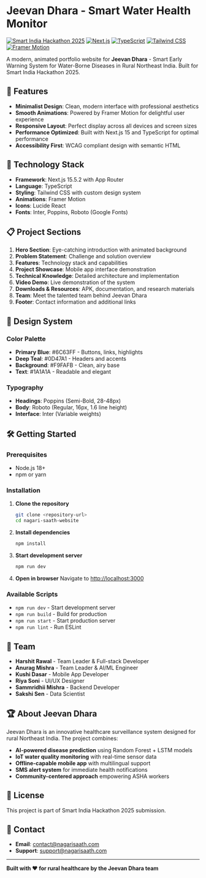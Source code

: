 # Jeevan Dhara - Smart Water Health Monitor

[![Smart India Hackathon 2025](https://img.shields.io/badge/SIH-2025-blue)](https://sih.gov.in/)
[![Next.js](https://img.shields.io/badge/Next.js-15.5.2-black)](https://nextjs.org/)
[![TypeScript](https://img.shields.io/badge/TypeScript-5.0-blue)](https://www.typescriptlang.org/)
[![Tailwind CSS](https://img.shields.io/badge/Tailwind-3.0-38bdf8)](https://tailwindcss.com/)
[![Framer Motion](https://img.shields.io/badge/Framer_Motion-11.0-purple)](https://www.framer.com/motion/)

A modern, animated portfolio website for **Jeevan Dhara** - Smart Early Warning System for Water-Borne Diseases in Rural Northeast India. Built for Smart India Hackathon 2025.

## 🌟 Features

- **Minimalist Design**: Clean, modern interface with professional aesthetics
- **Smooth Animations**: Powered by Framer Motion for delightful user experience
- **Responsive Layout**: Perfect display across all devices and screen sizes
- **Performance Optimized**: Built with Next.js 15 and TypeScript for optimal performance
- **Accessibility First**: WCAG compliant design with semantic HTML

## 🚀 Technology Stack

- **Framework**: Next.js 15.5.2 with App Router
- **Language**: TypeScript
- **Styling**: Tailwind CSS with custom design system
- **Animations**: Framer Motion
- **Icons**: Lucide React
- **Fonts**: Inter, Poppins, Roboto (Google Fonts)

## 📋 Project Sections

1. **Hero Section**: Eye-catching introduction with animated background
2. **Problem Statement**: Challenge and solution overview
3. **Features**: Technology stack and capabilities
4. **Project Showcase**: Mobile app interface demonstration
5. **Technical Knowledge**: Detailed architecture and implementation
6. **Video Demo**: Live demonstration of the system
7. **Downloads & Resources**: APK, documentation, and research materials
8. **Team**: Meet the talented team behind Jeevan Dhara
9. **Footer**: Contact information and additional links

## 🎨 Design System

### Color Palette
- **Primary Blue**: #6C63FF - Buttons, links, highlights
- **Deep Teal**: #0D47A1 - Headers and accents
- **Background**: #F9FAFB - Clean, airy base
- **Text**: #1A1A1A - Readable and elegant

### Typography
- **Headings**: Poppins (Semi-Bold, 28-48px)
- **Body**: Roboto (Regular, 16px, 1.6 line height)
- **Interface**: Inter (Variable weights)

## 🛠️ Getting Started

### Prerequisites
- Node.js 18+ 
- npm or yarn

### Installation

1. **Clone the repository**
   ```bash
   git clone <repository-url>
   cd nagari-saath-website
   ```

2. **Install dependencies**
   ```bash
   npm install
   ```

3. **Start development server**
   ```bash
   npm run dev
   ```

4. **Open in browser**
   Navigate to [http://localhost:3000](http://localhost:3000)

### Available Scripts

- `npm run dev` - Start development server
- `npm run build` - Build for production
- `npm run start` - Start production server
- `npm run lint` - Run ESLint

## 👥 Team

- **Harshit Rawal** - Team Leader & Full-stack Developer
- **Anurag Mishra** - Team Leader & AI/ML Engineer  
- **Kushi Dasar** - Mobile App Developer
- **Riya Soni** - UI/UX Designer
- **Sammridhii Mishra** - Backend Developer
- **Sakshi Sen** - Data Scientist

## 🏆 About Jeevan Dhara

Jeevan Dhara is an innovative healthcare surveillance system designed for rural Northeast India. The project combines:

- **AI-powered disease prediction** using Random Forest + LSTM models
- **IoT water quality monitoring** with real-time sensor data
- **Offline-capable mobile app** with multilingual support
- **SMS alert system** for immediate health notifications
- **Community-centered approach** empowering ASHA workers

## 📜 License

This project is part of Smart India Hackathon 2025 submission.

## 📧 Contact

- **Email**: contact@nagarisaath.com
- **Support**: support@nagarisaath.com

---

**Built with ❤️ for rural healthcare by the Jeevan Dhara team**
